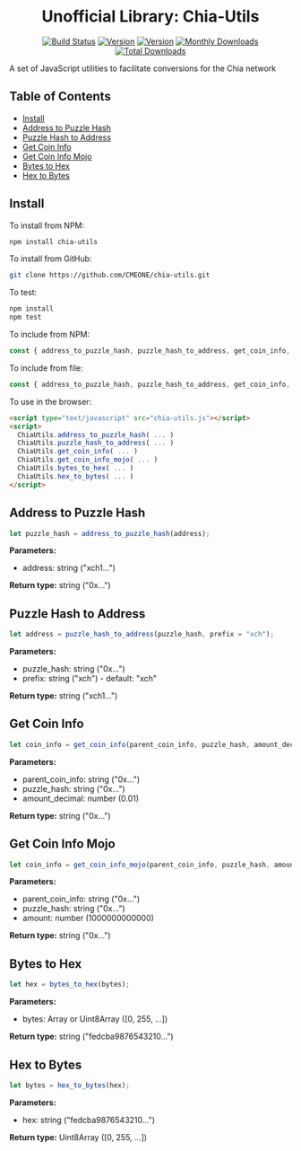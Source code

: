 <!-- <p align="center">
  <a href="https://chia.togatech.org/" target="_blank" rel="noopener noreferrer">
    <img src="https://chia.togatech.org/favicon.ico" width="50" alt="Chia-Utils Logo">
  </a>
</p> -->

<h1 align="center">Unofficial Library: Chia-Utils</h1>
<p align="center">
  <a href="https://github.com/CMEONE/chia-utils/actions"><img src="https://img.shields.io/github/workflow/status/CMEONE/chia-utils/Node.js%20CI" alt="Build Status"></a>
  <a href="https://www.npmjs.com/package/chia-utils"><img src="https://img.shields.io/npm/v/chia-utils.svg?sanitize=true" alt="Version"></a>
  <a href="https://www.npmjs.com/package/chia-utils"><img src="https://img.shields.io/npm/l/chia-utils.svg?sanitize=true" alt="Version"></a>
  <a href="https://www.npmjs.com/package/chia-utils"><img src="https://img.shields.io/npm/dm/chia-utils.svg?sanitize=true" alt="Monthly Downloads"></a>
  <a href="https://www.npmjs.com/package/chia-utils"><img src="https://img.shields.io/npm/dt/chia-utils.svg?sanitize=true" alt="Total Downloads"></a>
  <!--<a href="https://www.npmjs.com/package/chia-utils"><img src="https://badgen.net/bundlephobia/min/chia-utils?color=green&label=minified" alt="Minified"></a>
  <a href="https://www.npmjs.com/package/chia-utils"><img src="https://badgen.net/bundlephobia/minzip/chia-utils?color=green&label=gzipped" alt="Gzipped"></a>-->
</p>

A set of JavaScript utilities to facilitate conversions for the Chia network

## Table of Contents
- [Install](#install)
- [Address to Puzzle Hash](#address-to-puzzle-hash)
- [Puzzle Hash to Address](#puzzle-hash-to-address)
- [Get Coin Info](#get-coin-info)
- [Get Coin Info Mojo](#get-coin-info-mojo)
- [Bytes to Hex](#bytes-to-hex)
- [Hex to Bytes](#hex-to-bytes)

## Install
To install from NPM:
```bash
npm install chia-utils
```

To install from GitHub:
```bash
git clone https://github.com/CMEONE/chia-utils.git
```

To test:
```bash
npm install
npm test
```

To include from NPM:
```javascript
const { address_to_puzzle_hash, puzzle_hash_to_address, get_coin_info, get_coin_info_mojo, bytes_to_hex, hex_to_bytes } = require("chia-utils");
```

To include from file:
```javascript
const { address_to_puzzle_hash, puzzle_hash_to_address, get_coin_info, get_coin_info_mojo, bytes_to_hex, hex_to_bytes } = require("./chia-utils.js");
```

To use in the browser:
```html
<script type="text/javascript" src="chia-utils.js"></script>
<script>
  ChiaUtils.address_to_puzzle_hash( ... )
  ChiaUtils.puzzle_hash_to_address( ... )
  ChiaUtils.get_coin_info( ... )
  ChiaUtils.get_coin_info_mojo( ... )
  ChiaUtils.bytes_to_hex( ... )
  ChiaUtils.hex_to_bytes( ... )
</script>
```

## Address to Puzzle Hash
```javascript
let puzzle_hash = address_to_puzzle_hash(address);
```
**Parameters:**
- address: string ("xch1...")

**Return type:** string ("0x...")

## Puzzle Hash to Address
```javascript
let address = puzzle_hash_to_address(puzzle_hash, prefix = "xch");
```
**Parameters:**
- puzzle_hash: string ("0x...")
- prefix: string ("xch") - default: "xch"

**Return type:** string ("xch1...")

## Get Coin Info
```javascript
let coin_info = get_coin_info(parent_coin_info, puzzle_hash, amount_decimal);
```
**Parameters:**
- parent_coin_info: string ("0x...")
- puzzle_hash: string ("0x...")
- amount_decimal: number (0.01)

**Return type:** string ("0x...")

## Get Coin Info Mojo 
```javascript
let coin_info = get_coin_info_mojo(parent_coin_info, puzzle_hash, amount);
```
**Parameters:**
- parent_coin_info: string ("0x...")
- puzzle_hash: string ("0x...")
- amount: number (1000000000000)

**Return type:** string ("0x...")

## Bytes to Hex
```javascript
let hex = bytes_to_hex(bytes);
```
**Parameters:**
- bytes: Array or Uint8Array ([0, 255, ...])

**Return type:** string ("fedcba9876543210...")

## Hex to Bytes
```javascript
let bytes = hex_to_bytes(hex);
```
**Parameters:**
- hex: string ("fedcba9876543210...")

**Return type:** Uint8Array ([0, 255, ...])
